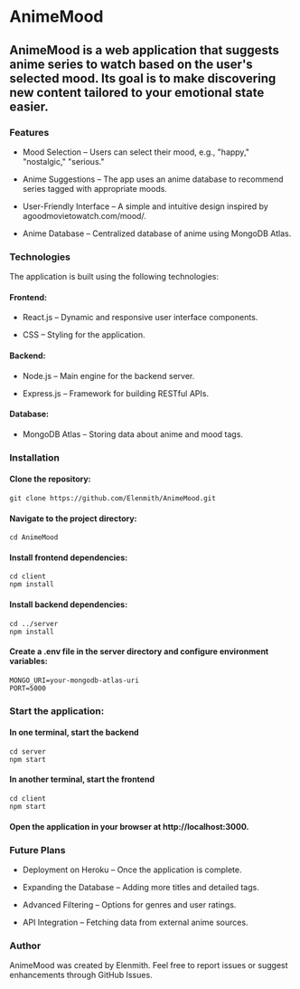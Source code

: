 # AnimeMood

## AnimeMood is a web application that suggests anime series to watch based on the user's selected mood. Its goal is to make discovering new content tailored to your emotional state easier.

### Features

- Mood Selection – Users can select their mood, e.g., "happy," "nostalgic," "serious."

- Anime Suggestions – The app uses an anime database to recommend series tagged with appropriate moods.

- User-Friendly Interface – A simple and intuitive design inspired by agoodmovietowatch.com/mood/.

- Anime Database – Centralized database of anime using MongoDB Atlas.

### Technologies

The application is built using the following technologies:

#### Frontend:

- React.js – Dynamic and responsive user interface components.

- CSS – Styling for the application.

#### Backend:

- Node.js – Main engine for the backend server.

- Express.js – Framework for building RESTful APIs.

#### Database:

- MongoDB Atlas – Storing data about anime and mood tags.

### Installation

#### Clone the repository:

```
git clone https://github.com/Elenmith/AnimeMood.git
```

#### Navigate to the project directory:

```
cd AnimeMood
```

#### Install frontend dependencies:

```
cd client
npm install
```

#### Install backend dependencies:

```
cd ../server
npm install
```

#### Create a .env file in the server directory and configure environment variables:

```
MONGO_URI=your-mongodb-atlas-uri
PORT=5000
```

### Start the application:

#### In one terminal, start the backend

```
cd server
npm start
```

#### In another terminal, start the frontend

```
cd client
npm start
```

#### Open the application in your browser at http://localhost:3000.

### Future Plans

- Deployment on Heroku – Once the application is complete.

- Expanding the Database – Adding more titles and detailed tags.

- Advanced Filtering – Options for genres and user ratings.

- API Integration – Fetching data from external anime sources.

### Author

AnimeMood was created by Elenmith. Feel free to report issues or suggest enhancements through GitHub Issues.
